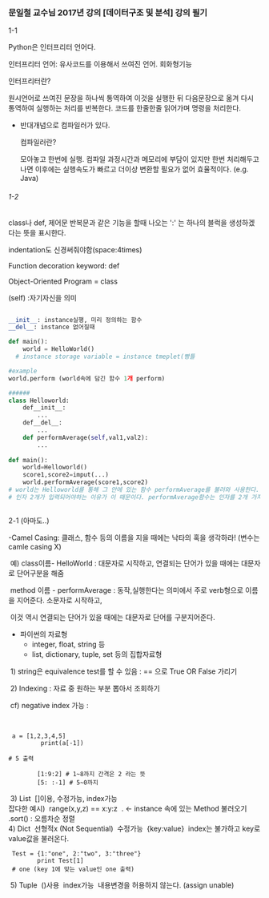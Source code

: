 ### 문일철 교수님 2017년 강의 [데이터구조 및 분석]  강의 필기

1-1

Python은 인터프리터 언어다.

인터프리터 언어: 유사코드를 이용해서 쓰여진 언어. 회화형기능

인터프리터란? 

원시언어로 쓰여진 문장을 하나씩 통역하여 이것을 실행한 뒤 다음문장으로 옮겨 다시 통역하여 실행하는 처리를 반복한다. 코드를 한줄한줄 읽어가며 명령을 처리한다.

- 반대개념으로 컴파일러가 있다.

  컴파일러란?

  모아놓고 한번에 실행. 컴파일 과정시간과 메모리에 부담이 있지만 한번 처리해두고나면 이후에는 실행속도가 빠르고 더이상 변환할 필요가 없어 효율적이다. (e.g. Java)

###### 1-2

 class나 def, 제어문 반복문과 같은 기능을 할때 나오는 ':' 는 하나의 블럭을 생성하겠다는 뜻을 표시한다.

indentation도 신경써줘야함(space:4times)

Function decoration keyword: def

Object-Oriented Program = class

(self) :자기자신을 의미

```markdown

```

```python
__init__: instance실행, 미리 정의하는 함수
__del__: instance 없어질때 

def main():
    world = HelloWorld()
  # instance storage variable = instance tmeplet(빵틀

#example
world.perform (world속에 담긴 함수 1개 perform)

######
class Helloworld:
    def__init__:
        ...
    def__del__:
        ...
    def performAverage(self,val1,val2):
        ...
        
def main():
    world=Helloworld()
    score1,score2=imput(...)
    world.performAverage(score1,score2)
# world는 Helloworld를 통해 그 안에 있는 함수 performAverage를 불러와 사용한다.
# 인자 2개가 입력되어야하는 이유가 이 때문이다. performAverage함수는 인자를 2개 가지고 있기 때문.
```

```markdown

```

2-1 (아마도..)

   -Camel Casing: 클래스, 함수 등의 이름을 지을 때에는 낙타의 혹을 생각하라! (변수는 camle casing X)

​    예) class이름- HelloWorld : 대문자로 시작하고, 연결되는 단어가 있을 때에는 대문자로 단어구분을 해줌

​          method 이름 -  performAverage : 동작,실행한다는 의미에서 주로 verb형으로 이름을 지어준다. 소문자로 시작하고, 

​                                                               이것 역시 연결되는 단어가 있을 때에는 대문자로 단어를 구분지어준다.



- 파이썬의 자료형
  - integer, float, string 등
  - list, dictionary, tuple, set 등의 집합자료형



​            1) string은 equivalence test를 할 수 있음 : == 으로 True OR False 가리기

​            2)  Indexing : 자료 중 원하는 부분 뽑아서 조회하기

​               cf) negative index 가능 :  

​        

```
 a = [1,2,3,4,5]
         print(a[-1])

# 5 출력

​        [1:9:2] # 1~8까지 간격은 2 라는 뜻
​        [5: :-1] # 5~0까지
```

​     3) List
​         []이용, 수정가능, index가능
​         
​       잡다한 예시)
​       range(x,y,z) == x:y:z
​       . <- instance 속에 있는 Method 불러오기
​       .sort() : 오름차순 정렬
​       
​     4) Dict
​         선형적x (Not Sequential)
​         수정가능
​         {key:value}
​         index는 불가하고 key로 value값을 불러온다.
​         

```
 Test = {1:"one", 2:"two", 3:"three"}
        print Test[1]
 # one (key 1에 맞는 value인 one 출력)
```

​     5) Tuple
​         ()사용
​         index가능
​         내용변경을 허용하지 않는다. (assign unable)
